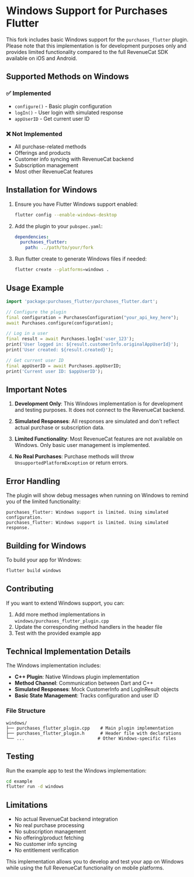 # Windows Support for Purchases Flutter

This fork includes basic Windows support for the `purchases_flutter` plugin. Please note that this implementation is for development purposes only and provides limited functionality compared to the full RevenueCat SDK available on iOS and Android.

## Supported Methods on Windows

### ✅ Implemented
- `configure()` - Basic plugin configuration
- `logIn()` - User login with simulated response
- `appUserID` - Get current user ID

### ❌ Not Implemented
- All purchase-related methods
- Offerings and products
- Customer info syncing with RevenueCat backend
- Subscription management
- Most other RevenueCat features

## Installation for Windows

1. Ensure you have Flutter Windows support enabled:
   ```bash
   flutter config --enable-windows-desktop
   ```

2. Add the plugin to your `pubspec.yaml`:
   ```yaml
   dependencies:
     purchases_flutter:
       path: ../path/to/your/fork
   ```

3. Run flutter create to generate Windows files if needed:
   ```bash
   flutter create --platforms=windows .
   ```

## Usage Example

```dart
import 'package:purchases_flutter/purchases_flutter.dart';

// Configure the plugin
final configuration = PurchasesConfiguration("your_api_key_here");
await Purchases.configure(configuration);

// Log in a user
final result = await Purchases.logIn('user_123');
print('User logged in: ${result.customerInfo.originalAppUserId}');
print('User created: ${result.created}');

// Get current user ID
final appUserID = await Purchases.appUserID;
print('Current user ID: $appUserID');
```

## Important Notes

1. **Development Only**: This Windows implementation is for development and testing purposes. It does not connect to the RevenueCat backend.

2. **Simulated Responses**: All responses are simulated and don't reflect actual purchase or subscription data.

3. **Limited Functionality**: Most RevenueCat features are not available on Windows. Only basic user management is implemented.

4. **No Real Purchases**: Purchase methods will throw `UnsupportedPlatformException` or return errors.

## Error Handling

The plugin will show debug messages when running on Windows to remind you of the limited functionality:

```
purchases_flutter: Windows support is limited. Using simulated configuration.
purchases_flutter: Windows support is limited. Using simulated response.
```

## Building for Windows

To build your app for Windows:

```bash
flutter build windows
```

## Contributing

If you want to extend Windows support, you can:

1. Add more method implementations in `windows/purchases_flutter_plugin.cpp`
2. Update the corresponding method handlers in the header file
3. Test with the provided example app

## Technical Implementation Details

The Windows implementation includes:

- **C++ Plugin**: Native Windows plugin implementation
- **Method Channel**: Communication between Dart and C++
- **Simulated Responses**: Mock CustomerInfo and LogInResult objects
- **Basic State Management**: Tracks configuration and user ID

### File Structure

```
windows/
├── purchases_flutter_plugin.cpp    # Main plugin implementation
├── purchases_flutter_plugin.h      # Header file with declarations
└── ...                            # Other Windows-specific files
```

## Testing

Run the example app to test the Windows implementation:

```bash
cd example
flutter run -d windows
```

## Limitations

- No actual RevenueCat backend integration
- No real purchase processing
- No subscription management
- No offering/product fetching
- No customer info syncing
- No entitlement verification

This implementation allows you to develop and test your app on Windows while using the full RevenueCat functionality on mobile platforms.
